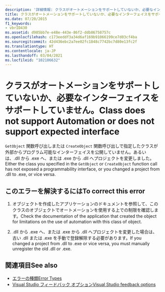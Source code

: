 ```yaml
---
description: '詳細情報: クラスがオートメーションをサポートしていないか、必要なインターフェイスをサポートしていません。'
title: クラスがオートメーションをサポートしていないか、必要なインターフェイスをサポートしていません。
ms.date: 07/20/2015
f1_keywords:
- vbrID430
ms.assetid: d985bb7e-e48e-443e-86f2-ddb86758757c
ms.openlocfilehash: c173eeddf3a34d6af169b91066199ce7d03cf4ba
ms.sourcegitcommit: 42d436ebc2a7ee02fc1848c7742bc7d80e13fc2f
ms.translationtype: HT
ms.contentlocale: ja-JP
ms.lasthandoff: 03/04/2021
ms.locfileid: "102106632"
---
```

# <a name="class-does-not-support-automation-or-does-not-support-expected-interface"></a><span data-ttu-id="cb432-103">クラスがオートメーションをサポートしていないか、必要なインターフェイスをサポートしていません。</span><span class="sxs-lookup"><span data-stu-id="cb432-103">Class does not support Automation or does not support expected interface</span></span>

<span data-ttu-id="cb432-104">`GetObject` 関数呼び出しまたは `CreateObject` 関数呼び出しで指定したクラスが外部からプログラム可能なインターフェイスを公開していません。あるいは、.dll から .exe へ、または .exe から .dll へプロジェクトを変更しました。</span><span class="sxs-lookup"><span data-stu-id="cb432-104">Either the class you specified in the `GetObject` or `CreateObject` function call has not exposed a programmability interface, or you changed a project from .dll to .exe, or vice versa.</span></span>  
  
## <a name="to-correct-this-error"></a><span data-ttu-id="cb432-105">このエラーを解決するには</span><span class="sxs-lookup"><span data-stu-id="cb432-105">To correct this error</span></span>  
  
1. <span data-ttu-id="cb432-106">オブジェクトを作成したアプリケーションのドキュメントを参照して、このクラスのオブジェクトでオートメーションを使用する上での制限を確認します。</span><span class="sxs-lookup"><span data-stu-id="cb432-106">Check the documentation of the application that created the object for limitations on the use of automation with this class of object.</span></span>  
  
2. <span data-ttu-id="cb432-107">.dll から .exe へ、または .exe から .dll へプロジェクトを変更した場合は、古い .dll または .exe を手動で登録解除する必要があります。</span><span class="sxs-lookup"><span data-stu-id="cb432-107">If you changed a project from .dll to .exe or vice versa, you must manually unregister the old .dll or .exe.</span></span>  
  
## <a name="see-also"></a><span data-ttu-id="cb432-108">関連項目</span><span class="sxs-lookup"><span data-stu-id="cb432-108">See also</span></span>

- [<span data-ttu-id="cb432-109">エラーの種類</span><span class="sxs-lookup"><span data-stu-id="cb432-109">Error Types</span></span>](../../programming-guide/language-features/error-types.md)
- [<span data-ttu-id="cb432-110">Visual Studio フィードバック オプション</span><span class="sxs-lookup"><span data-stu-id="cb432-110">Visual Studio feedback options</span></span>](/visualstudio/ide/feedback-options)
